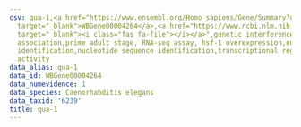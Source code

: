 ```yaml
---
csv: qua-1,<a href="https://www.ensembl.org/Homo_sapiens/Gene/Summary?db=core;g=WBGene00004264"
  target="_blank">WBGene00004264</a>,<a href="https://www.ncbi.nlm.nih.gov/pubmed/30894454"
  target="_blank"><i class="fas fa-file"></i></a>",genetic interference,functional
  association,prime adult stage, RNA-seq assay, hsf-1 overexpression,nucleotide sequence
  identification,nucleotide sequence identification,transcriptional regulation,up-regulates
  activity
data_alias: qua-1
data_id: WBGene00004264
data_numevidence: 1
data_species: Caenorhabditis elegans
data_taxid: '6239'
title: qua-1
---
```

